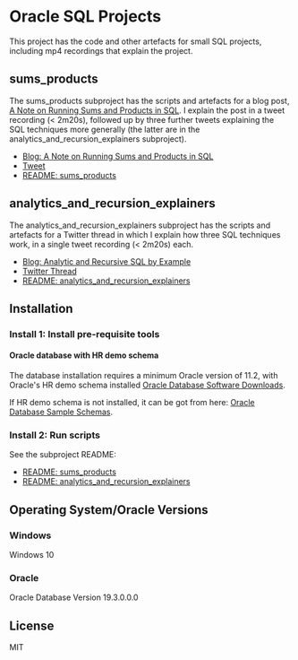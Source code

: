 # Oracle SQL Projects
This project has the code and other artefacts for small SQL projects, including mp4 recordings that explain the project.

## sums_products
The sums_products subproject has the scripts and artefacts for a blog post, [A Note on Running Sums and Products in SQL](http://aprogrammerwrites.eu/?p=2679). I explain the post in a tweet recording (< 2m20s), followed up by three further tweets explaining the SQL techniques more generally (the latter are in the analytics_and_recursion_explainers subproject).

- [Blog: A Note on Running Sums and Products in SQL](http://aprogrammerwrites.eu/?p=2679)
- [Tweet](https://twitter.com/BrenPatF/status/1219149845505683459)
- [README: sums_products](sums_products/README.md)

## analytics_and_recursion_explainers
The analytics_and_recursion_explainers subproject has the scripts and artefacts for a Twitter thread in which I explain how three SQL techniques work, in a single tweet recording (< 2m20s) each.

- [Blog: Analytic and Recursive SQL by Example](http://aprogrammerwrites.eu/?p=2702)
- [Twitter Thread](https://twitter.com/BrenPatF/status/1228610471391113216)
- [README: analytics_and_recursion_explainers](analytics_and_recursion_explainers/README.md)

## Installation
### Install 1: Install pre-requisite tools
#### Oracle database with HR demo schema
The database installation requires a minimum Oracle version of 11.2, with Oracle's HR demo schema installed [Oracle Database Software Downloads](https://www.oracle.com/database/technologies/oracle-database-software-downloads.html).

If HR demo schema is not installed, it can be got from here: [Oracle Database Sample Schemas](https://docs.oracle.com/cd/E11882_01/server.112/e10831/installation.htm#COMSC001).

### Install 2: Run scripts
See the subproject README:
- [README: sums_products](sums_products/README.md)
- [README: analytics_and_recursion_explainers](analytics_and_recursion_explainers/README.md)

## Operating System/Oracle Versions
### Windows
Windows 10
### Oracle
Oracle Database Version 19.3.0.0.0

## License
MIT
